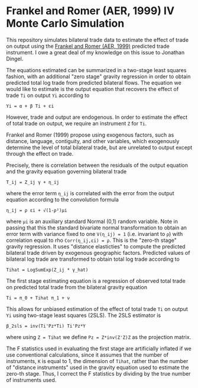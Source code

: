 # Frankel and Romer (AER, 1999) IV Monte Carlo Simulation

This repository simulates bilateral trade data
to estimate the effect of trade on output using the
[Frankel and Romer (AER, 1999)](https://www.aeaweb.org/articles?id=10.1257/aer.89.3.379)
predicted trade instrument.
I owe a great deal of my knowledge on this issue to Jonathan Dingel.

The equations estimated can be summarized in a two-stage least squares fashion,
with an additional "zero stage" gravity regression in order to obtain predicted
total log trade from predicted bilateral flows.
The equation we would like to estimate is the output equation that recovers
the effect of trade `Ti` on output `Yi` according to
```
Yi = α + β Ti + εi
```
However, trade and output are endogenous.
In order to estimate the effect of total trade on output,
we require an instrument `Z` for `Ti`.

Frankel and Romer (1999) propose using exogenous factors,
such as distance, language, contiguity, and other variables,
which exogenously determine the level of total bilateral trade,
but are unrelated to output except through the effect on trade.

Precisely, there is correlation between the residuals of the output equation
and the gravity equation governing bilateral trade
```
T_ij = Z_ij γ + η_ij
```
where the error term `η_ij` is correlated with the error from the output equation
according to the convolution formula
```
η_ij = ρ εi + √(1-ρ²)μi
```
where `μi` is an auxiliary standard Normal (0,1) random variable.
Note in passing that this the standard bivariate normal transformation to obtain
an error term with variance fixed to one `V(η_ij) = 1` (i.e. invariant to `ρ`)
with correlation equal to rho `Corr(η_ij,εi) = ρ`.
This is the "zero-th stage" gravity regression.
It uses "distance elasticties" to compute the predicted bilateral trade
driven by exogenous geographic factors.
Predicted values of bilateral log trade are transformed to obtain total log trade
according to
```
Tihat = LogSumExp(Z_ij * γ_hat)
```
The first stage estimating equation is a regression of observed total trade on
predicted total trade from the bilateral gravity equation
```
Ti = π_0 + Tihat π_1 + ν
```
This allows for unbiased estimation of
the effect of total trade `Ti` on output `Yi`
using two-stage least squares (2SLS).
The 2SLS estimator is
```
β_2sls = inv(Ti'Pz*Ti) Ti'Pz*Y
```
where using `Z = Tihat` we define `Pz = Z*inv(Z'Z)Z` as the projection matrix.

The F statistics used in evaluating the first stage are artificially inflated
if we use conventional calculations, since it assumes that the number of instruments,
`K` is equal to 1, the dimension of `Tihat`,
rather than the number of "distance instruments" used in the
gravity equation used to estimate the zero-th stage.
Thus, I correct the F statistics
by dividing by the true number of instruments used.
